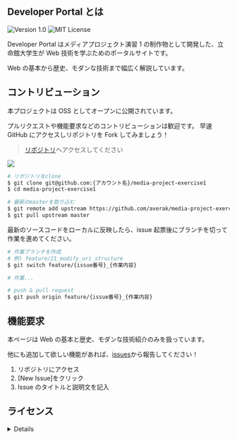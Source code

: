 ## Developer Portal とは

![Version 1.0](https://img.shields.io/badge/version-1.0-yellow.svg)
![MIT License](http://img.shields.io/badge/license-MIT-blue.svg?style=flat)

Developer Portal はメディアプロジェクト演習 1 の制作物として開発した、立命館大学生が Web 技術を学ぶためのポータルサイトです。

Web の基本から歴史、モダンな技術まで幅広く解説しています。

## コントリビューション

本プロジェクトは OSS としてオープンに公開されています。

プルリクエストや機能要求などのコントリビューションは歓迎です。
早速 GitHub にアクセスしリポジトリを Fork してみましょう！

> [リポジトリ](https://github.com/averak/media-project-exercise1)へアクセスしてください

![](https://docs.github.com/assets/images/help/repository/fork_button.jpg)

```bash
# リポジトリをclone
$ git clone git@github.com:{アカウント名}/media-project-exercise1
$ cd media-project-exercise1

# 最新のmasterを取り込む
$ git remote add upstream https://github.com/averak/media-project-exercise1
$ git pull upstream master
```

最新のソースコードをローカルに反映したら、issue 起票後にブランチを切って作業を進めてください。

```bash
# 作業ブランチを作成
# 例) feature/21_modify_uri_structure
$ git switch feature/{issue番号}_{作業内容}

# 作業...

# push & pull request
$ git push origin feature/{issue番号}_{作業内容}
```

## 機能要求

本ページは Web の基本と歴史、モダンな技術紹介のみを扱っています。

他にも追加して欲しい機能があれば、[issues](https://github.com/averak/media-project-exercise1/issues)から報告してください！

1. リポジトリにアクセス
2. [New Issue]をクリック
3. Issue のタイトルと説明文を記入

## ライセンス

<details>

```txt
MIT License

Copyright (c) 2021 Averak

Permission is hereby granted, free of charge, to any person obtaining a copy
of this software and associated documentation files (the "Software"), to deal
in the Software without restriction, including without limitation the rights
to use, copy, modify, merge, publish, distribute, sublicense, and/or sell
copies of the Software, and to permit persons to whom the Software is
furnished to do so, subject to the following conditions:

The above copyright notice and this permission notice shall be included in all
copies or substantial portions of the Software.

THE SOFTWARE IS PROVIDED "AS IS", WITHOUT WARRANTY OF ANY KIND, EXPRESS OR
IMPLIED, INCLUDING BUT NOT LIMITED TO THE WARRANTIES OF MERCHANTABILITY,
FITNESS FOR A PARTICULAR PURPOSE AND NONINFRINGEMENT. IN NO EVENT SHALL THE
AUTHORS OR COPYRIGHT HOLDERS BE LIABLE FOR ANY CLAIM, DAMAGES OR OTHER
LIABILITY, WHETHER IN AN ACTION OF CONTRACT, TORT OR OTHERWISE, ARISING FROM,
OUT OF OR IN CONNECTION WITH THE SOFTWARE OR THE USE OR OTHER DEALINGS IN THE
SOFTWARE.
```

</details>

